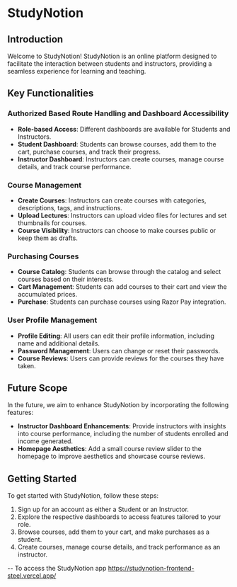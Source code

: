 # StudyNotion

## Introduction
Welcome to StudyNotion! StudyNotion is an online platform designed to facilitate the interaction between students and instructors, providing a seamless experience for learning and teaching.

## Key Functionalities

### Authorized Based Route Handling and Dashboard Accessibility
- **Role-based Access**: Different dashboards are available for Students and Instructors.
- **Student Dashboard**: Students can browse courses, add them to the cart, purchase courses, and track their progress.
- **Instructor Dashboard**: Instructors can create courses, manage course details, and track course performance.

### Course Management
- **Create Courses**: Instructors can create courses with categories, descriptions, tags, and instructions.
- **Upload Lectures**: Instructors can upload video files for lectures and set thumbnails for courses.
- **Course Visibility**: Instructors can choose to make courses public or keep them as drafts.

### Purchasing Courses
- **Course Catalog**: Students can browse through the catalog and select courses based on their interests.
- **Cart Management**: Students can add courses to their cart and view the accumulated prices.
- **Purchase**: Students can purchase courses using Razor Pay integration.

### User Profile Management
- **Profile Editing**: All users can edit their profile information, including name and additional details.
- **Password Management**: Users can change or reset their passwords.
- **Course Reviews**: Users can provide reviews for the courses they have taken.

## Future Scope
In the future, we aim to enhance StudyNotion by incorporating the following features:
- **Instructor Dashboard Enhancements**: Provide instructors with insights into course performance, including the number of students enrolled and income generated.
- **Homepage Aesthetics**: Add a small course review slider to the homepage to improve aesthetics and showcase course reviews.

## Getting Started
To get started with StudyNotion, follow these steps:
1. Sign up for an account as either a Student or an Instructor.
2. Explore the respective dashboards to access features tailored to your role.
3. Browse courses, add them to your cart, and make purchases as a student.
4. Create courses, manage course details, and track performance as an instructor.

-- To access the StudyNotion app
https://studynotion-frontend-steel.vercel.app/
